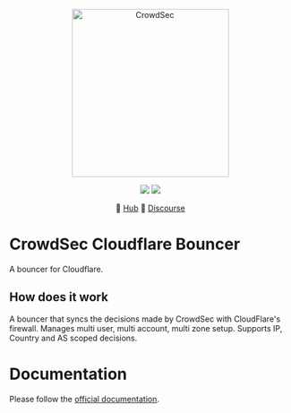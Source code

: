 <p align="center">
<img src="https://github.com/crowdsecurity/cs-cloudflare-bouncer/raw/main/docs/assets/crowdsec_cloudfare.png" alt="CrowdSec" title="CrowdSec" width="280" height="300" />
</p>
<p align="center">
<img src="https://img.shields.io/badge/build-pass-green">
<img src="https://img.shields.io/badge/tests-pass-green">
</p>
<p align="center">
&#x1F4A0; <a href="https://hub.crowdsec.net">Hub</a>
&#128172; <a href="https://discourse.crowdsec.net">Discourse </a>
</p>

# CrowdSec Cloudflare Bouncer

A bouncer for Cloudflare.

## How does it work

A bouncer that syncs the decisions made by CrowdSec with CloudFlare's firewall. Manages multi user, multi account, multi zone setup. Supports IP, Country and AS scoped decisions.

# Documentation

Please follow the [official documentation](https://docs.crowdsec.net/docs/bouncers/cloudflare).